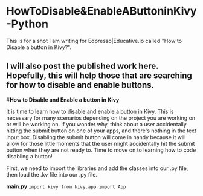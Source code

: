# HowToDisable&EnableAButtoninKivy-Python
This is for a shot I am writing for Edpresso|Educative.io called "How to Disable a button in Kivy?".

I will also post the published work here. Hopefully, this will help those that are searching for how to disable and enable buttons.
--------------------------------------------------------------------------------------------------------------------------
#**How to Disable and Enable a button in Kivy**

It is time to learn how to disable and enable a button in Kivy. This is necessary for many scenarios depending on the project you are working on or will be working on. If you wonder why, think about a user accidentally hitting the submit button on one of your apps, and there's nothing in the text input box. Disabling the submit button will come in handy because it will allow for those little moments that the user might accidentally hit the submit button when they are not ready to. Time to move on to learning how to code disabling a button!

First, we need to import the libraries and add the classes into our .py file, then load the .kv file into our .py file.

**main.py**
`import kivy
from kivy.app import App`
